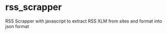 # rss_scrapper
RSS Scrapper with javascript to extract RSS XLM from sites
and format into json format
